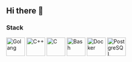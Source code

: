 ## Hi there 👋

### Stack
<p float="left">
    <img src="https://www.svgrepo.com/show/353795/go.svg" alt="Golang" width="50"/>
    <img src="https://www.svgrepo.com/show/373528/cpp3.svg" alt="C++" width="50"/>
    <img src="https://www.svgrepo.com/show/373484/c3.svg" alt="C" width="50"/>
    <img src="https://www.svgrepo.com/show/353478/bash-icon.svg" alt="Bash" width="50">
    <img src="https://www.svgrepo.com/show/448221/docker.svg" alt="Docker" width="50"/>
    <img src="https://www.svgrepo.com/show/354200/postgresql.svg" alt="PostgreSQL" width="50"/>
</p>
<!--
**odysseymorphey/odysseymorphey** is a ✨ _special_ ✨ repository because its `README.md` (this file) appears on your GitHub profile.

Here are some ideas to get you started:

- 🔭 I’m currently working on ...
- 🌱 I’m currently learning ...
- 👯 I’m looking to collaborate on ...
- 🤔 I’m looking for help with ...
- 💬 Ask me about ...
- 📫 How to reach me: ...
- 😄 Pronouns: ...
- ⚡ Fun fact: ...
-->
